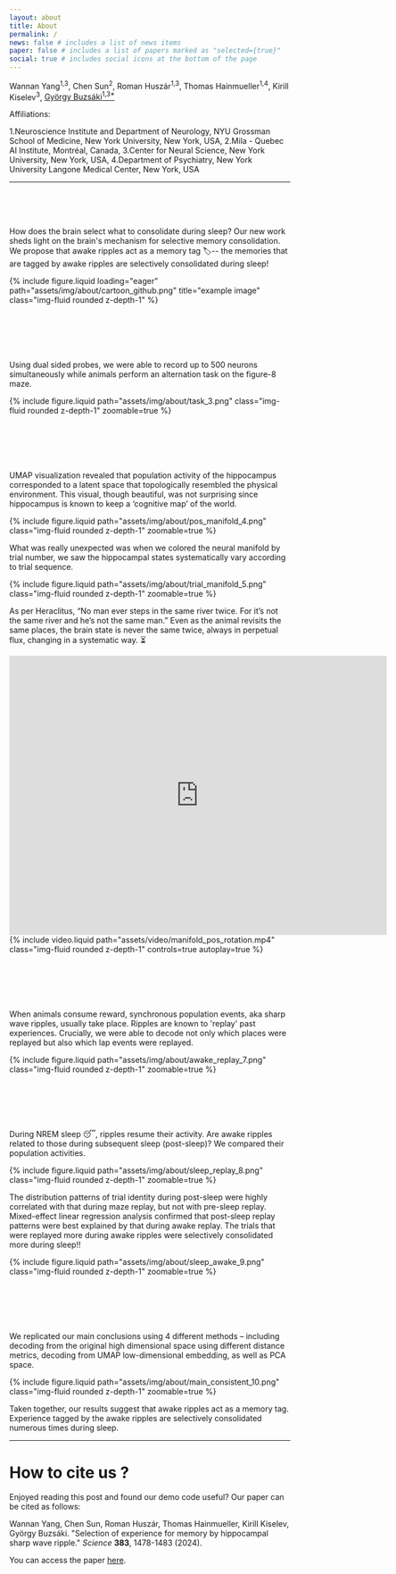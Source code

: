 ```yaml
---
layout: about
title: About
permalink: /
news: false # includes a list of news items
paper: false # includes a list of papers marked as "selected={true}"
social: true # includes social icons at the bottom of the page
---
```

Wannan Yang<sup>1,3</sup>, Chen Sun<sup>2</sup>, Roman Huszár<sup>1,3</sup>, Thomas Hainmueller<sup>1,4</sup>, Kirill Kiselev<sup>3</sup>, [György Buzsáki<sup>1,3*</sup>](https://buzsakilab.com/wp/buzsaki/)

Affiliations:

1.Neuroscience Institute and Department of Neurology, NYU Grossman School of Medicine, New York University, New York, USA,
2.Mila - Quebec AI Institute, Montréal, Canada,
3.Center for Neural Science, New York University, New York, USA,
4.Department of Psychiatry, New York University Langone Medical Center, New York, USA  


---
<br />
<br />
<br />


How does the brain select what to consolidate during sleep? Our new work sheds light on the brain's mechanism for selective
memory consolidation.
We propose that awake ripples act as a memory tag 🏷️-- the memories that are tagged by awake ripples are selectively consolidated
during sleep!

<div class="row">
    <div class="col-sm mt-3 mt-md-0">
        {% include figure.liquid loading="eager" path="assets/img/about/cartoon_github.png" title="example image" class="img-fluid rounded z-depth-1" %}
    </div>
</div>
<div class="caption">

</div>


<br />
<br />
<br />
<br />
<br />


Using dual sided probes, we were able to record up to 500 neurons simultaneously while animals perform an alternation task on
the figure-8 maze.


<div class="row mt-3">
    <div class="col-sm mt-3 mt-md-0">
        {% include figure.liquid path="assets/img/about/task_3.png" class="img-fluid rounded z-depth-1" zoomable=true %}
    </div>
</div>

<br />
<br />
<br />
<br />
<br />


UMAP visualization revealed that population activity of the hippocampus corresponded to a latent space that topologically
resembled the physical environment. This visual, though beautiful, was not surprising since hippocampus is known to keep
a ‘cognitive map’ of the world. 

<div class="row mt-3">
    <div class="col-sm mt-3 mt-md-0">
        {% include figure.liquid path="assets/img/about/pos_manifold_4.png" class="img-fluid rounded z-depth-1" zoomable=true %}
    </div>
</div>


What was really unexpected was when we colored the neural manifold by trial number, we  saw the hippocampal states systematically 
vary according to trial sequence.

<div class="row mt-3">
    <div class="col-sm mt-3 mt-md-0">
        {% include figure.liquid path="assets/img/about/trial_manifold_5.png" class="img-fluid rounded z-depth-1" zoomable=true %}
    </div>
</div>


As per Heraclitus, “No man ever steps in the same river twice. For it’s not the same river and he’s not the same man.” 
Even as the animal revisits the same places, the brain state is never the same twice, always in perpetual flux, changing
in a systematic way. ⏳


<div class="row mt-3">
    <div class="col-sm mt-3 mt-md-0">
        <iframe width="677" height="500" src="https://www.youtube.com/embed/BiV5FDGRY-c" title="UMAP manifold (unsupervised) for figure-8 maze task." frameborder="0" allow="accelerometer; autoplay; clipboard-write; encrypted-media; gyroscope; picture-in-picture; web-share" allowfullscreen></iframe>
    </div>
    <div class="col-sm mt-3 mt-md-0">
    </div>
</div>


<div class="row mt-3">
    <div class="col-sm mt-3 mt-md-0">
        {% include video.liquid path="assets/video/manifold_pos_rotation.mp4" class="img-fluid rounded z-depth-1" controls=true autoplay=true %}
    </div>
    <div class="col-sm mt-3 mt-md-0">
    </div>
</div>


<br />
<br />
<br />
<br />
<br />

When animals consume reward, synchronous population events, aka sharp wave ripples, usually take place. Ripples are known to
'replay' past experiences. Crucially,  we were able to decode not only which places were replayed 
but also which lap events were replayed. 


<div class="row mt-3">
    <div class="col-sm mt-3 mt-md-0">
        {% include figure.liquid path="assets/img/about/awake_replay_7.png" class="img-fluid rounded z-depth-1" zoomable=true %}
    </div>
</div>

<br />
<br />
<br />
<br />
<br />

During NREM sleep 😴, ripples resume their activity. Are awake ripples related to those during subsequent sleep (post-sleep)? 
We compared their population activities.



<div class="row mt-3">
    <div class="col-sm mt-3 mt-md-0">
        {% include figure.liquid path="assets/img/about/sleep_replay_8.png" class="img-fluid rounded z-depth-1" zoomable=true %}
    </div>
</div>

The distribution patterns of trial identity during post-sleep were highly correlated with that during maze replay, but not
with pre-sleep replay. Mixed-effect linear regression analysis confirmed that post-sleep replay patterns were best explained 
by that during awake replay. The trials that were replayed more during awake ripples were selectively consolidated more 
during sleep!!

<div class="row mt-3">
    <div class="col-sm mt-3 mt-md-0">
        {% include figure.liquid path="assets/img/about/sleep_awake_9.png" class="img-fluid rounded z-depth-1" zoomable=true %}
    </div>
</div>


<br />
<br />
<br />
<br />
<br />


We replicated our main conclusions using 4 different methods – including decoding from the original high dimensional space
using different distance metrics, decoding from UMAP low-dimensional embedding, as well as PCA space. 

<div class="row mt-3">
    <div class="col-sm mt-3 mt-md-0">
        {% include figure.liquid path="assets/img/about/main_consistent_10.png" class="img-fluid rounded z-depth-1" zoomable=true %}
    </div>
</div>

Taken together, our results suggest that awake ripples act as a memory tag. Experience tagged by the awake ripples are 
selectively consolidated numerous times during sleep. 

---


# How to cite us ? 

Enjoyed reading this post and found our demo code useful? Our paper can be cited as follows:

Wannan Yang, Chen Sun, Roman Huszár, Thomas Hainmueller, Kirill Kiselev, György Buzsáki. 
"Selection of experience for memory by hippocampal sharp wave ripple." _Science_ **383**, 1478-1483 (2024).


You can access the paper [here](https://www.science.org/doi/10.1126/science.adk8261).
